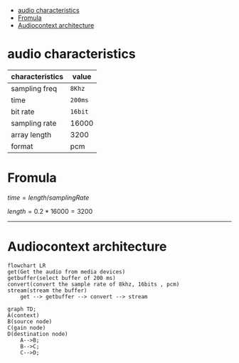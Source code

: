 - [audio characteristics](#audio-characteristics)
- [Fromula](#fromula)
- [Audiocontext architecture](#audiocontext-architecture)

# audio characteristics

| characteristics | value   |
| --------------- | ------- |
| sampling freq   | `8Khz`  |
| time            | `200ms` |
| bit rate        | `16bit` |
| sampling rate   | 16000   |
| array length    | 3200    |
| format          | pcm     |

# Fromula

$time=length/samplingRate$

$length=0.2*16000=3200$

---

# Audiocontext architecture

```mermaid
flowchart LR
get(Get the audio from media devices)
getbuffer(select buffer of 200 ms)
convert(convert the sample rate of 8khz, 16bits , pcm)
stream(stream the buffer)
    get --> getbuffer --> convert --> stream
```

```mermaid
graph TD;
A(context)
B(source node)
C(gain node)
D(destination node)
    A-->B;
    B-->C;
    C-->D;
```
